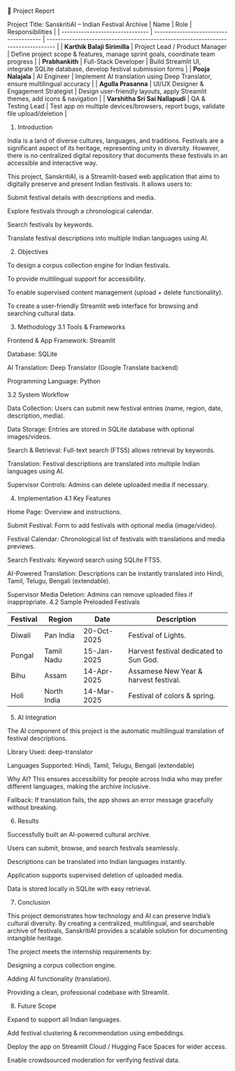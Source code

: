 📑 Project Report

Project Title: SanskritiAI – Indian Festival Archive
| Name                            | Role                                   | Responsibilities                                                                  |
| ------------------------------- | -------------------------------------- | --------------------------------------------------------------------------------- |
| **Karthik Balaji Sirimilla**    | Project Lead / Product Manager         | Define project scope & features, manage sprint goals, coordinate team progress    |
| **Prabhankith**                 | Full-Stack Developer                   | Build Streamlit UI, integrate SQLite database, develop festival submission forms  |
| **Pooja Nalajala**              | AI Engineer                            | Implement AI translation using Deep Translator, ensure multilingual accuracy      |
| **Agulla Prasanna**             | UI/UX Designer & Engagement Strategist | Design user-friendly layouts, apply Streamlit themes, add icons & navigation      |
| **Varshitha Sri Sai Nallapudi** | QA & Testing Lead                      | Test app on multiple devices/browsers, report bugs, validate file upload/deletion |


1. Introduction

India is a land of diverse cultures, languages, and traditions. Festivals are a significant aspect of its heritage, representing unity in diversity. However, there is no centralized digital repository that documents these festivals in an accessible and interactive way.

This project, SanskritiAI, is a Streamlit-based web application that aims to digitally preserve and present Indian festivals. It allows users to:

Submit festival details with descriptions and media.

Explore festivals through a chronological calendar.

Search festivals by keywords.

Translate festival descriptions into multiple Indian languages using AI.

2. Objectives

To design a corpus collection engine for Indian festivals.

To provide multilingual support for accessibility.

To enable supervised content management (upload + delete functionality).

To create a user-friendly Streamlit web interface for browsing and searching cultural data.

3. Methodology
3.1 Tools & Frameworks

Frontend & App Framework: Streamlit

Database: SQLite

AI Translation: Deep Translator (Google Translate backend)

Programming Language: Python

3.2 System Workflow

Data Collection: Users can submit new festival entries (name, region, date, description, media).

Data Storage: Entries are stored in SQLite database with optional images/videos.

Search & Retrieval: Full-text search (FTS5) allows retrieval by keywords.

Translation: Festival descriptions are translated into multiple Indian languages using AI.

Supervisor Controls: Admins can delete uploaded media if necessary.

4. Implementation
4.1 Key Features

Home Page: Overview and instructions.

Submit Festival: Form to add festivals with optional media (image/video).

Festival Calendar: Chronological list of festivals with translations and media previews.

Search Festivals: Keyword search using SQLite FTS5.

AI-Powered Translation: Descriptions can be instantly translated into Hindi, Tamil, Telugu, Bengali (extendable).

Supervisor Media Deletion: Admins can remove uploaded files if inappropriate.
4.2 Sample Preloaded Festivals

| Festival | Region      | Date        | Description                            |
| -------- | ----------- | ----------- | -------------------------------------- |
| Diwali   | Pan India   | 20-Oct-2025 | Festival of Lights.                    |
| Pongal   | Tamil Nadu  | 15-Jan-2025 | Harvest festival dedicated to Sun God. |
| Bihu     | Assam       | 14-Apr-2025 | Assamese New Year & harvest festival.  |
| Holi     | North India | 14-Mar-2025 | Festival of colors & spring.           |

5. AI Integration

The AI component of this project is the automatic multilingual translation of festival descriptions.

Library Used: deep-translator

Languages Supported: Hindi, Tamil, Telugu, Bengali (extendable)

Why AI? This ensures accessibility for people across India who may prefer different languages, making the archive inclusive.

Fallback: If translation fails, the app shows an error message gracefully without breaking.

6. Results

Successfully built an AI-powered cultural archive.

Users can submit, browse, and search festivals seamlessly.

Descriptions can be translated into Indian languages instantly.

Application supports supervised deletion of uploaded media.

Data is stored locally in SQLite with easy retrieval.

7. Conclusion

This project demonstrates how technology and AI can preserve India’s cultural diversity. By creating a centralized, multilingual, and searchable archive of festivals, SanskritiAI provides a scalable solution for documenting intangible heritage.

The project meets the internship requirements by:

Designing a corpus collection engine.

Adding AI functionality (translation).

Providing a clean, professional codebase with Streamlit.

8. Future Scope

Expand to support all Indian languages.

Add festival clustering & recommendation using embeddings.

Deploy the app on Streamlit Cloud / Hugging Face Spaces for wider access.

Enable crowdsourced moderation for verifying festival data.
